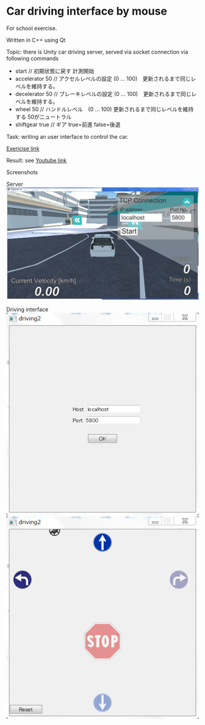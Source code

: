 # Car driving interface by mouse

For school exercise.

Written in C++ using Qt

Topic: there is Unity car driving server, served via socket connection via following commands

- start	// 初期状態に戻す 計測開始 
- accelerator 50 // アクセルレベルの設定 (0 ... 100)　更新されるまで同じレベルを維持する。 
- decelerator 50	// ブレーキレベルの設定 (0 ... 100)　更新されるまで同じレベルを維持する。 
- wheel 50 // ハンドルレベル　(0 ... 100) 更新されるまで同じレベルを維持する 50がニュートラル 
- shiftgear true // ギア true=前進 false=後退

Task: writing an user interface to control the car.

[Exericise link](http://www-ui.is.s.u-tokyo.ac.jp/~takeo/course/2017/ui/assignment.htm)

Result: see [Youtube link](https://youtu.be/nQNkaNN9-iI)

Screenshots

Server
![alt text](https://raw.githubusercontent.com/tranvansang/car-driving-interface/master/screenshots/server.png)


Driving interface
![alt text](https://raw.githubusercontent.com/tranvansang/car-driving-interface/master/screenshots/interface1.png)
![alt text](https://raw.githubusercontent.com/tranvansang/car-driving-interface/master/screenshots/interface2.png)
